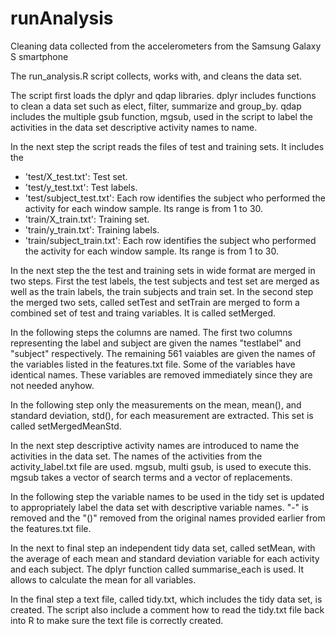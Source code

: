 # runAnalysis
Cleaning data collected from the accelerometers from the Samsung Galaxy S 
smartphone

The run_analysis.R script collects, works with, and cleans the data set.

The script first loads the dplyr and qdap libraries.
dplyr includes functions to clean a data set such as elect, filter, summarize
and group_by.
qdap includes the multiple gsub function, mgsub, used in the script to label the  activities in the data set descriptive activity names to name.

In the next step the script reads the files of test and training sets. It 
includes the 
- 'test/X_test.txt': Test set.
- 'test/y_test.txt': Test labels.
- 'test/subject_test.txt': Each row identifies the subject who performed the 
activity for each window sample. Its range is from 1 to 30.
- 'train/X_train.txt': Training set.
- 'train/y_train.txt': Training labels.
- 'train/subject_train.txt': Each row identifies the subject who performed the 
activity for each window sample. Its range is from 1 to 30.

In the next step the the test and training sets in wide format are merged in two
steps. First the test labels, the test subjects and test set are merged as well
as the train labels, the train subjects and train set. In the second step the 
merged two sets, called setTest and setTrain are merged to form a combined set
of test and traing variables. It is called setMerged.

In the following steps the columns are named. The first two columns representing 
the label and subject are given the names "testlabel" and "subject" 
respectively. The remaining 561 vaiables are given the names of the variables 
listed in the features.txt file. Some of the variables have identical names. These 
variables are removed immediately since they are not needed anyhow.

In the following step  only the measurements on the mean, mean(), and standard deviation, std(), for each measurement are extracted. This set is called 
setMergedMeanStd.

In the next step descriptive activity names are introduced to name the 
activities in the data set. The names of the activities from the 
activity_label.txt file are used. mgsub, multi gsub, is used to execute this. 
mgsub takes a vector of search terms and a vector of replacements.

In the following step the variable names to be used in the tidy set is updated 
to appropriately label the data set with descriptive variable names. "-" is
removed and the "()" removed from the original names provided earlier 
from the features.txt file.

In the next to final step an independent tidy data set, called setMean, with 
the average of each mean and standard deviation variable for each activity and 
each subject. The dplyr function called summarise_each is used. It allows to 
calculate the mean for all variables.

In the final step a text file, called tidy.txt, which includes the tidy data 
set, is created. The script also include a comment how to read the tidy.txt file
back into R to make sure the text file is correctly created.





